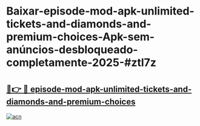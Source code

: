 # Baixar-episode-mod-apk-unlimited-tickets-and-diamonds-and-premium-choices-Apk-sem-anúncios-desbloqueado-completamente-2025-#ztl7z

# <h2><a href="https://ainizakaria.my?title=episode-mod-apk-unlimited-tickets-and-diamonds-and-premium-choices&ref=24M">🔗👉 🔴 episode-mod-apk-unlimited-tickets-and-diamonds-and-premium-choices</a></h2>

[![acn](https://github.com/user-attachments/assets/0f9c940e-d8b0-45ae-aac7-cd30a18b3e1c)](https://ainizakaria.my?title=episode-mod-apk-unlimited-tickets-and-diamonds-and-premium-choices&ref=24M)

